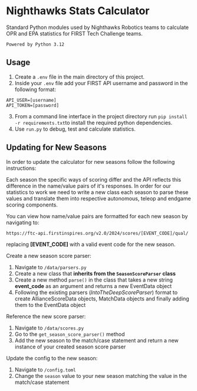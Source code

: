 # Nighthawks Stats Calculator
Standard Python modules used by Nighthawks Robotics teams to calculate OPR and EPA statistics for FIRST Tech Challenge teams.

`Powered by Python 3.12`

## Usage
1) Create a `.env` file in the main directory of this project.
2) Inside your `.env` file add your FIRST API username and password in the following format:
````
API_USER=[username]
API_TOKEN=[password]
````
3) From a command line interface in the project directory run `pip install -r requirements.txt`to install the required python dependencies.
4) Use `run.py` to debug, test and calculate statistics.

## Updating for New Seasons
In order to update the calculator for new seasons follow the following instructions:

Each season the specific ways of scoring differ and the API reflects this difference in the name/value pairs of it's responses. 
In order for our statistics to work we need to write a new class each season to parse these values and translate them into respective autonomous, teleop and endgame scoring components.

You can view how name/value pairs are formatted for each new season by navigating to:

```https://ftc-api.firstinspires.org/v2.0/2024/scores/[EVENT_CODE]/qual/```

replacing **[EVENT_CODE]** with a valid event code for the new season. 

Create a new season score parser: 
1) Navigate to `/data/parsers.py`
2) Create a new class that **inherits from the ``SeasonScoreParser`` class**
2) Create a new method `parse()` in the class that takes a new string **event_code** as an argument and returns a new EventData object
3) Following the existing parsers (_IntoTheDeepScoreParser_) format to create AllianceScoreData objects, MatchData objects and finally adding them to the EventData object

Reference the new score parser:
1) Navigate to `/data/scores.py`
2) Go to the `get_season_score_parser()` method
3) Add the new season to the match/case statement and return a new instance of your created season score parser


Update the config to the new season:
1) Navigate to `/config.toml`
2) Change the `season` value to your new season matching the value in the match/case statement